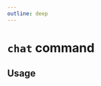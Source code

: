 ```yaml
---
outline: deep
---
```

# `chat` command

<script setup lang="ts">
import {data as docs} from "./cli.data.js";
const commandDoc = docs.chat;
</script>

<p v-html="commandDoc.description"></p>

## Usage
<div v-html="commandDoc.usageHtml"></div>
<div v-html="commandDoc.options"></div>
